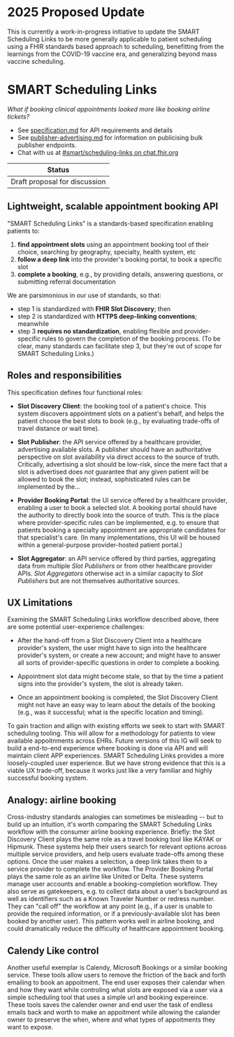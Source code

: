 # 2025 Proposed Update

This is currently a work-in-progress initiative to update the SMART Scheduling Links to be more generally applicable to patient scheduling using a FHIR standards based approach to scheduling, benefitting from the learnings from the COVID-19 vaccine era, and generalizing beyond mass vaccine scheduling.

# SMART Scheduling Links
*What if booking clinical appointments looked more like booking airline tickets?*

* See [specification.md](specification.md) for API requirements and details
* See [publisher-advertising.md](publisher-advertising.md) for information on publicising bulk publisher endpoints.
* Chat with us at [#smart/scheduling-links on chat.fhir.org](https://chat.fhir.org/#narrow/stream/281612-smart.2Fscheduling-links)

|Status|
|---|
|Draft proposal for discussion|


## Lightweight, scalable appointment booking API

"SMART Scheduling Links" is a standards-based specification enabling patients to:

1. **find appointment slots** using an appointment booking tool of their choice, searching by geography, specialty, health system, etc
2. **follow a deep link** into the provider's booking portal, to book a specific slot
3. **complete a booking**, e.g., by providing details, answering questions, or submitting referral documentation

We are parsimonious in our use of standards, so that:

* step 1 is standardized with **FHIR Slot Discovery**; then 
* step 2 is standardized with **HTTPS deep-linking conventions**; meanwhile
* step 3 **requires no standardization**, enabling flexible and provider-specific rules to govern the completion of the booking process.
(To be clear, many standards can facilitate step 3, but they're out of scope for SMART Scheduling Links.)

## Roles and responsibilities

This specification defines four functional roles:

* **Slot Discovery Client**: the booking tool of a patient's choice. This system discovers appointment slots on a patient's behalf, and helps the patient choose the best slots to book (e.g., by evaluating trade-offs of travel distance or wait time).

* **Slot Publisher**: the API service offered by a healthcare provider, advertising available slots. A publisher should have an authoritative perspective on slot availability via direct access to the source of truth. Critically, advertising a slot should be low-risk, since the mere fact that a slot is advertised does *not* guarantee that any given patient will be allowed to book the slot; instead, sophisticated rules can be implemented by the...

* **Provider Booking Portal**: the UI service offered by a healthcare provider, enabling a user to book a selected slot. A booking portal should have the authority to directly book into the source of truth. This is the place where provider-specific rules can be implemented, e.g. to ensure that patients booking a specialty appointment are appropriate candidates for that specialist's care. (In many implementations, this UI will be housed within a general-purpose provider-hosted patient portal.)

*  **Slot Aggregator**: an API service offered by third parties, aggregating data from multiple _Slot Publishers_ or from other healthcare provider APIs. _Slot Aggregators_ otherwise act in a similar capacity to _Slot Publishers_ but are not themselves authoritative sources.

## UX Limitations

Examining the SMART Scheduling Links workflow described above, there are some potential user-experience challenges:

* After the hand-off from a Slot Discovery Client into a healthcare provider's system, the user might have to sign
into the healthcare provider's system, or create a new account; and might have to answer all sorts of
provider-specific questions in order to complete a booking.  

* Appointment slot data might become stale, so that by the time a patient signs into the provider's system, the slot is already taken.
   
* Once an appointment booking is completed, the Slot Discovery Client might not have an easy way to learn about
the details of the booking (e.g., was it successful; what is the specific location and timing).

To gain traction and allign with existing efforts we seek to start with SMART scheduling tooling.  This will allow for a methodology for patients to view available appoitnments across EHRs.  Future versions of this IG will seek to build a end-to-end experience where booking is done via API and will maintain client APP experiences.  SMART Scheduling Links provides a more loosely-coupled user experience. But we have strong evidence that this is a viable UX trade-off, because it works just like a very familiar and highly successful booking system.  

## Analogy: airline booking

Cross-industry standards analogies can sometimes be misleading -- but to build up an intuition, it's worth comparing the SMART Scheduling Links workflow with the consumer airline booking experience. Briefly: the Slot Discovery Client plays the same role as a travel booking tool like KAYAK or Hipmunk. These systems help their users search for relevant options across multiple service providers, and help users evaluate trade-offs among these options. Once the user makes a selection, a deep link takes them to a service provider to complete the workflow. The Provider Booking Portal plays the same role as an airline like United or Delta. These systems manage user accounts and enable a booking-completion workflow. They also serve as gatekeepers, e.g. to collect data about a user's background as well as identifiers such as a Known Traveler Number or redress number. They can "call off" the workflow at any point (e.g., if a user is unable to provide the required information, or if a previously-available slot has been booked by another user).  This pattern works well in airline booking, and could dramatically reduce the difficulty of healthcare appointment booking.

## Calendy Like control
Another useful exemplar is Calendy, Microsoft Bookings or a similar booking service.  These tools allow users to remove the friction of the back and forth emailing to book an appoitment.  The end user exposes their calendar when and how they want while controling what slots are exposed via a user via a simple scheduling tool that uses a simple url and booking expereince.  These tools saves the calender owner and end user the task of endless emails back and worth to make an appoitment while allowing the calander owner to preserve the when, where and what types of appoitments they want to expose.


